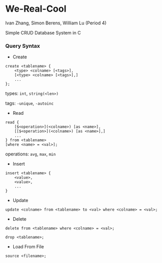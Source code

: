 # We-Real-Cool

Ivan Zhang, Simon Berens, William Lu (Period 4)

Simple CRUD Database System in C

### Query Syntax
- Create

```
create <tablename> {
    <type> <colname> [<tags>],
    [<type> <colname> [<tags>],]
    ...
};
```
types: `int`, `string(<len>)`

tags: `-unique`, `-autoinc`

- Read

```
read {
    [$<operation>](<colname>) [as <name>],
    [[$<operation>](<colname>) [as <name>],]
    ...
} from <tablename>
[where <name> = <val>];
```

operations: `avg`, `max`, `min`

- Insert

```
insert <tablename> {
    <value>,
    <value>,
    ...
}
```

- Update

`update <colname> from <tablename> to <val> where <colname> = <val>;`

- Delete

`delete from <tablename> where <colname> = <val>;`

`drop <tablename>;`

- Load From File

`source <filename>;`
